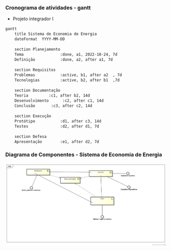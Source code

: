 ### Cronograma de atividades - gantt

* Projeto integrador I

```mermaid
gantt
    title Sistema de Economia de Energia
    dateFormat  YYYY-MM-DD

    section Planejamento
    Tema                :done, a1, 2022-10-24, 7d
    Definição           :done, a2, after a1, 7d

    section Requisitos
    Problemas           :active, b1, after a2  , 7d
    Tecnologias         :active, b2, after b1  ,7d

    section Documentação
    Teoria         :c1, after b2, 14d
    Desenvolvimento      :c2, after c1, 14d
    Conclusão       :c3, after c2, 14d

    section Execução
    Protótipo           :d1, after c3, 14d
    Testes              :d2, after d1, 7d

    section Defesa
    Apresentação        :e1, after d2, 7d
```

### Diagrama de Componentes - Sistema de Economia de Energia

![imagem](diagrama_componentes_see.PNG)






